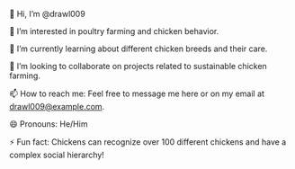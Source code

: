 👋 Hi, I’m @drawl009

👀 I’m interested in poultry farming and chicken behavior.

🌱 I’m currently learning about different chicken breeds and their care.

💞️ I’m looking to collaborate on projects related to sustainable chicken farming.

📫 How to reach me: Feel free to message me here or on my email at drawl009@example.com.

😄 Pronouns: He/Him

⚡ Fun fact: Chickens can recognize over 100 different chickens and have a complex social hierarchy!
<!---
drawl009/drawl009 is a ✨ special ✨ repository because its `README.md` (this file) appears on your GitHub profile.
You can click the Preview link to take a look at your changes.
--->
